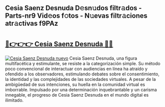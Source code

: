 ## Cesia Saenz Desnuda D𝚎sn𝚞dos filtr𝚊dos - Parts-nr9 Vid𝚎os f𝚘tos - N𝚞evas filtr𝚊ciones atr𝚊ctivas f9PAz

# <h2><a href="http://mb3s9d.tromn.icu/?c=Cesia+Saenz+Desnuda">🔗👉👉👉 Cesia Saenz Desnuda 🔗🔗</a></h2>

[![Cesia Saenz Desnuda nuevo](https://i.imgur.com/pEAQMta.gif)](http://mb3s9d.tromn.icu/?c=Cesia+Saenz+Desnuda)
Cesia Saenz Desnuda, una figura multifacética y estimulante, se resiste a la categorización simple. Su método poco convencional de interactuar con audiencias en línea ha atraído y ofendido a los observadores, estimulando debates sobre el consentimiento, la identidad y las complejidades de las sociedades virtuales. A pesar de la ambigüedad de sus intenciones, su huella en la comunidad virtual es imborrable. Impulsado por una determinación inquebrantable y un carisma innegable, el progreso de Cesia Saenz Desnuda en el mundo digital es ilimitado.
